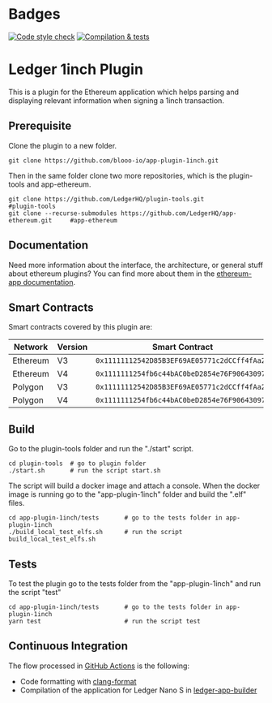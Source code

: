 # Badges
[![Code style check](https://github.com/blooo-io/app-plugin-1inch/actions/workflows/lint-workflow.yml/badge.svg)](https://github.com/blooo-io/app-plugin-1inch/actions/workflows/lint-workflow.yml)
[![Compilation & tests](https://github.com/blooo-io/app-plugin-1inch/actions/workflows/ci-workflow.yml/badge.svg)](https://github.com/blooo-io/app-plugin-1inch/actions/workflows/ci-workflow.yml)

# Ledger 1inch Plugin

This is a plugin for the Ethereum application which helps parsing and displaying relevant information when signing a 1inch transaction.

## Prerequisite

Clone the plugin to a new folder.

```shell
git clone https://github.com/blooo-io/app-plugin-1inch.git
```

Then in the same folder clone two more repositories, which is the plugin-tools and app-ethereum.

```shell
git clone https://github.com/LedgerHQ/plugin-tools.git                          #plugin-tools
git clone --recurse-submodules https://github.com/LedgerHQ/app-ethereum.git     #app-ethereum
```
## Documentation

Need more information about the interface, the architecture, or general stuff about ethereum plugins? You can find more about them in the [ethereum-app documentation](https://github.com/LedgerHQ/app-ethereum/blob/master/doc/ethapp_plugins.asc).

## Smart Contracts

Smart contracts covered by this plugin are:

| Network | Version | Smart Contract |
| ---       | --- | --- |
| Ethereum  | V3  | `0x11111112542D85B3EF69AE05771c2dCCff4fAa26`|
| Ethereum  | V4  | `0x1111111254fb6c44bAC0beD2854e76F90643097d`|
| Polygon   | V3  | `0x11111112542D85B3EF69AE05771c2dCCff4fAa26`|
| Polygon   | V4  | `0x1111111254fb6c44bAC0beD2854e76F90643097d`|


## Build

Go to the plugin-tools folder and run the "./start" script.
```shell
cd plugin-tools  # go to plugin folder
./start.sh       # run the script start.sh
```
The script will build a docker image and attach a console.
When the docker image is running go to the "app-plugin-1inch" folder and build the ".elf" files.
```shell
cd app-plugin-1inch/tests       # go to the tests folder in app-plugin-1inch
./build_local_test_elfs.sh      # run the script build_local_test_elfs.sh
```

## Tests

To test the plugin go to the tests folder from the "app-plugin-1inch" and run the script "test"
```shell
cd app-plugin-1inch/tests       # go to the tests folder in app-plugin-1inch
yarn test                       # run the script test
```
## Continuous Integration


The flow processed in [GitHub Actions](https://github.com/features/actions) is the following:

- Code formatting with [clang-format](http://clang.llvm.org/docs/ClangFormat.html)
- Compilation of the application for Ledger Nano S in [ledger-app-builder](https://github.com/LedgerHQ/ledger-app-builder)
